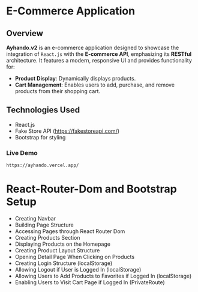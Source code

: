 # E-Commerce Application

## Overview

**Ayhando.v2** is an e-commerce application designed to showcase the integration of `React.js` with the  **E-commerce API**, emphasizing its **RESTful** architecture. It features a modern, responsive UI and provides functionality for:
- **Product Display**: Dynamically displays products.
- **Cart Management**: Enables users to add, purchase, and remove products from their shopping cart.


## Technologies Used

- React.js
- Fake Store API (https://fakestoreapi.com/)
- Bootstrap for styling

### Live Demo

```
https://ayhando.vercel.app/
```
# React-Router-Dom and Bootstrap Setup
- Creating Navbar
- Building Page Structure
- Accessing Pages through React Router Dom
- Creating Products Section
- Displaying Products on the Homepage
- Creating Product Layout Structure
- Opening Detail Page When Clicking on Products
- Creating Login Structure (localStorage)
- Allowing Logout if User is Logged In (localStorage)
- Allowing Users to Add Products to Favorites if Logged In (localStorage)
- Enabling Users to Visit Cart Page if Logged In (PrivateRoute)
